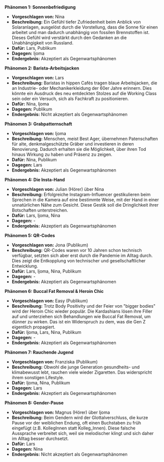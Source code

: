 **Phänomen 1: Sonnenbefriedigung**
* **Vorgeschlagen von:** Nina
* **Beschreibung:** Ein Gefühl tiefer Zufriedenheit beim Anblick von Solaranlagen, ausgelöst durch die Vorstellung, dass die Sonne für einen arbeitet und man dadurch unabhängig von fossilen Brennstoffen ist. Dieses Gefühl wird verstärkt durch den Gedanken an die Unabhängigkeit von Russland.
* **Dafür:** Lars, Publikum
* **Dagegen:** Ijoma
* **Endergebnis:** Akzeptiert als Gegenwartsphänomen

**Phänomen 2: Barista-Arbeitsjacken**
* **Vorgeschlagen von:** Lars
* **Beschreibung:** Baristas in hippen Cafés tragen blaue Arbeitsjacken, die an Industrie- oder Mechanikerkleidung der 60er Jahre erinnern. Dies könnte ein Ausdruck des neu entdeckten Stolzes auf die Working Class sein oder ein Versuch, sich als Fachkraft zu positionieren.
* **Dafür:** Nina, Ijoma
* **Dagegen:** Publikum
* **Endergebnis:** Nicht akzeptiert als Gegenwartsphänomen

**Phänomen 3: Grabpatternschaft**
* **Vorgeschlagen von:** Ijoma
* **Beschreibung:** Menschen, meist Best Ager, übernehmen Patenschaften für alte, denkmalgeschützte Gräber und investieren in deren Renovierung.  Dadurch erhalten sie die Möglichkeit, über ihren Tod hinaus Wirkung zu haben und Präsenz zu zeigen.
* **Dafür:** Nina, Publikum
* **Dagegen:** Lars
* **Endergebnis:** Akzeptiert als Gegenwartsphänomen

**Phänomen 4: Die Insta-Hand**
* **Vorgeschlagen von:** Julian (Hörer) über Nina
* **Beschreibung:** Erfolgreiche Instagram-Influencer gestikulieren beim Sprechen in die Kamera auf eine bestimmte Weise, mit der Hand in einer unnatürlichen Nähe zum Gesicht. Diese Gestik soll die Dringlichkeit ihrer Botschaften unterstreichen. 
* **Dafür:** Lars, Ijoma, Nina
* **Dagegen:** -
* **Endergebnis:** Akzeptiert als Gegenwartsphänomen

**Phänomen 5: QR-Codes**
* **Vorgeschlagen von:** Jona (Publikum)
* **Beschreibung:**  QR-Codes waren vor 10 Jahren schon technisch verfügbar, setzten sich aber erst durch die Pandemie im Alltag durch. Dies zeigt die Entkopplung von technischer und gesellschaftlicher Entwicklung.
* **Dafür:** Lars, Ijoma, Nina, Publikum
* **Dagegen:** -
* **Endergebnis:** Akzeptiert als Gegenwartsphänomen

**Phänomen 6: Buccal Fat Removal & Heroin Chic**
* **Vorgeschlagen von:** Easy (Publikum)
* **Beschreibung:** Trotz Body Positivity und der Feier von  "bigger bodies" wird der Heroin Chic wieder populär.  Die Kardashians lösen ihre Filler auf und unterziehen sich  Behandlungen wie Buccal Fat Removal, um dünner zu wirken. Das ist ein Widerspruch zu dem, was die Gen Z eigentlich propagiert.
* **Dafür:** Ijoma, Lars, Nina, Publikum
* **Dagegen:** -
* **Endergebnis:** Akzeptiert als Gegenwartsphänomen

**Phänomen 7: Rauchende Jugend**
* **Vorgeschlagen von:** Franziska (Publikum)
* **Beschreibung:**  Obwohl die junge Generation gesundheits- und klimabewusst lebt, rauchen viele wieder Zigaretten.  Das widerspricht ihrem sonstigen Lifestyle.
* **Dafür:** Ijoma, Nina, Publikum
* **Dagegen:** Lars
* **Endergebnis:** Akzeptiert als Gegenwartsphänomen

**Phänomen 8: Gender-Pause**
* **Vorgeschlagen von:** Magnus (Hörer) über Ijoma
* **Beschreibung:** Beim Gendern wird der Glottalverschluss, die kurze Pause vor der weiblichen Endung,  oft einen Buchstaben zu früh eingefügt (z.B. KollegInnen statt Kolleg_Innen). Diese falsche Aussprache verbreitet sich, weil sie melodischer klingt und sich daher im Alltag besser durchsetzt.
* **Dafür:** Lars
* **Dagegen:** Nina
* **Endergebnis:** Nicht akzeptiert als Gegenwartsphänomen
